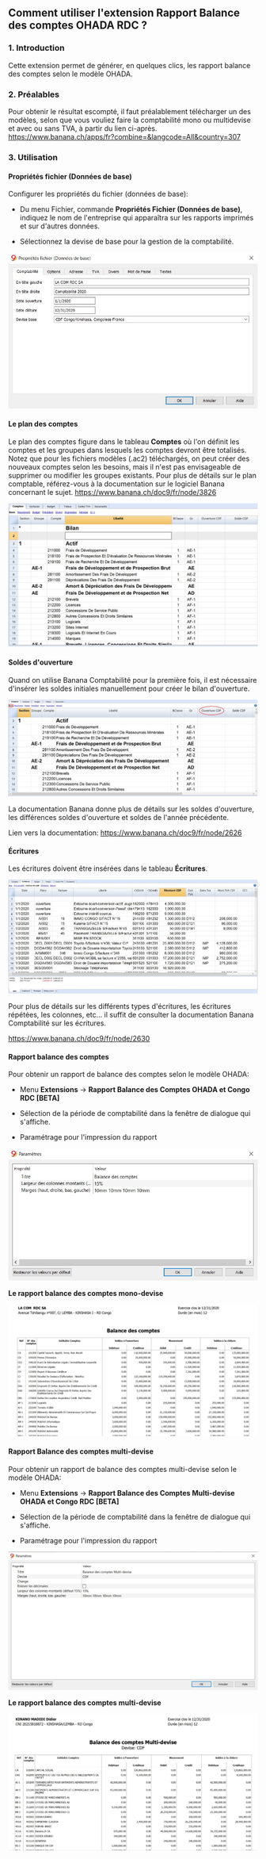 ## Comment utiliser l'extension Rapport Balance des comptes OHADA RDC ?

### 1. Introduction

Cette extension permet de générer, en quelques clics, les rapport balance des comptes selon le modèle OHADA.

### 2. Préalables

Pour obtenir le résultat escompté, il faut préalablement télécharger un des modèles, selon que vous vouliez faire la comptabilité mono ou multidevise et avec ou sans TVA, à partir du lien ci-après. https://www.banana.ch/apps/fr?combine=&langcode=All&country=307

### 3. Utilisation

#### Propriétés fichier (Données de base)

Configurer les propriétés du fichier (données de base):

- Du menu Fichier, commande **Propriétés Fichier (Données de base)**, indiquez le nom de l'entreprise qui apparaîtra sur les rapports imprimés et sur d'autres données.

- Sélectionnez la devise de base pour la gestion de la comptabilité.

![Propriétés fichier](images/file_properties.jpg)

#### Le plan des comptes

Le plan des comptes figure dans le tableau **Comptes** où l'on définit les comptes et les groupes dans lesquels les comptes devront être totalisés. 
Notez que pour les fichiers modèles (.ac2) téléchargés, on peut créer des nouveaux comptes selon les besoins, mais il n'est pas envisageable de supprimer ou modifier les groupes existants.
Pour plus de détails sur le plan comptable, référez-vous à la documentation sur le logiciel Banana concernant le sujet. https://www.banana.ch/doc9/fr/node/3826

![Plan comptable](images/accounting_plan.jpg)

#### Soldes d'ouverture

Quand on utilise Banana Comptabilité pour la première fois, il est nécessaire d'insérer les soldes initiales manuellement pour créer le bilan d'ouverture.

![Solde d'ouverture](images/opening_balance.jpg)

La documentation Banana donne plus de détails sur les soldes d'ouverture, les différences soldes d'ouverture et soldes de l'année précédente. 

Lien vers la documentation: https://www.banana.ch/doc9/fr/node/2626

#### Écritures

Les écritures doivent être insérées dans le tableau **Écritures**.

![Écritures](images/transactions.jpg)

Pour plus de détails sur les différents types d'écritures, les écritures répétées, les colonnes, etc... il suffit de consulter la documentation Banana Comptabilité sur les écritures.

https://www.banana.ch/doc9/fr/node/2630

#### Rapport balance des comptes

Pour obtenir un rapport de balance des comptes selon le modèle OHADA:

- Menu **Extensions** -> **Rapport Balance des Comptes OHADA et Congo RDC [BETA]**

- Sélection de la période de comptabilité dans la fenêtre de dialogue qui s'affiche.

- Paramétrage pour l'impression du rapport 

![Paramètres](images/parameters.jpg)

**Le rapport balance des comptes mono-devise**

![rapport balance des comptes](images/account_balance_report.jpg)

#### Rapport Balance des comptes multi-devise

Pour obtenir un rapport de balance des comptes multi-devise selon le modèle OHADA:

- Menu **Extensions** -> **Rapport Balance des Comptes Multi-devise OHADA et Congo RDC [BETA]**

- Sélection de la période de comptabilité dans la fenêtre de dialogue qui s'affiche.

- Paramétrage pour l'impression du rapport

![Paramètres multi](images/parameters_multi.jpg)

**Le rapport balance des comptes multi-devise**

![rapport multi-devise](images/account_balance_multi_report.jpg)









